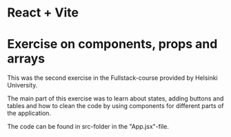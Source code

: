 # React + Vite
# Exercise on components, props and arrays
This was the second exercise in the Fullstack-course provided by Helsinki University.

The main part of this exercise was to learn about states, adding buttons and tables and how to clean the code by using components for different parts of the application. 

The code can be found in src-folder in the "App.jsx"-file.